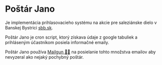 # Poštár Jano
Je implementácia prihlasovacieho systému na akcie pre saleziánske dielo v Banskej Bystrici [sbb.sk](https://www.sbb.sk "Salziáni Banská Bystrica").

Poštár Jano je cron script, ktorý získava údaje z google tabuliek a prihláseným účastníkom posiela informačné emaily.

Poštár Jano používa [Mailgun 📧🔫](https://www.mailgun.com "Mailgun")  na posielanie tohto množstva emailov aby nevyzeral ako nejaký pochybný poštár.